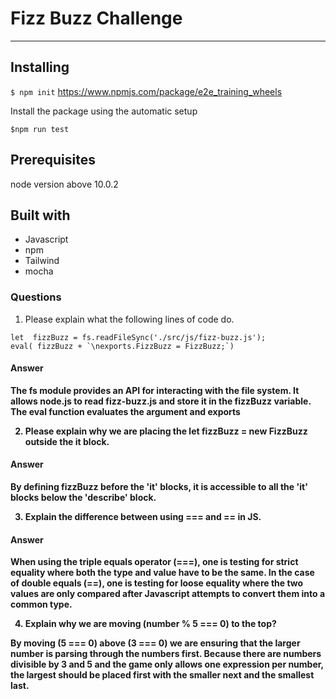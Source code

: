 # Fizz Buzz Challenge
---
## Installing
`$ npm init`
https://www.npmjs.com/package/e2e_training_wheels


Install the package using the automatic setup

`$npm run test`


## Prerequisites
node version above 10.0.2


## Built with

- Javascript
- npm
- Tailwind
- mocha


### <strong>Questions</strong>

1. Please explain what the following lines of code do.
```
let  fizzBuzz = fs.readFileSync('./src/js/fizz-buzz.js');
eval( fizzBuzz + `\nexports.FizzBuzz = FizzBuzz;`)
```
#### <strong>Answer<strong>
The fs module provides an API for interacting with the file system.  It allows node.js to read fizz-buzz.js and store it in the fizzBuzz variable.  The eval function evaluates the argument and exports


2. Please explain why we are placing the let fizzBuzz = new FizzBuzz outside the it block.

#### <strong>Answer<strong>
By defining fizzBuzz before the 'it' blocks, it is accessible to all the 'it' blocks below the 'describe' block.


3. Explain the difference between using === and == in JS.

#### <strong>Answer<strong>
When using the triple equals operator (===), one is testing for strict equality where both the type and value have to be the same.  In the case of double equals (==), one is testing for loose equality where the two values are only compared after Javascript attempts to convert them into a common type.

4. Explain why we are moving (number % 5 === 0) to the top?  

By moving (5 === 0) above (3 === 0) we are ensuring that the larger number is parsing through the numbers first.  Because there are numbers divisible by 3 and 5 and the game only allows one expression per number, the largest should be placed first with the smaller next and the smallest last.   



























